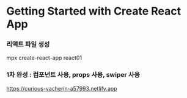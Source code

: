# Getting Started with Create React App

### 리액트 파일 생성

mpx create-react-app react01

### 1차 완성 : 컴포넌트 사용, props 사용, swiper 사용

https://curious-vacherin-a57993.netlify.app
